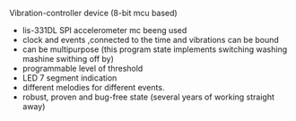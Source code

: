 Vibration-controller device (8-bit mcu based)

- lis-331DL SPI accelerometer mc beeng used
- clock and events ,connected to the time and vibrations can be bound
- can be multipurpose (this program state implements switching washing mashine swithing off by)
- programmable level of threshold
- LED 7 segment indication
- different melodies for different events. 
- robust, proven and bug-free state (several years of working straight away)

